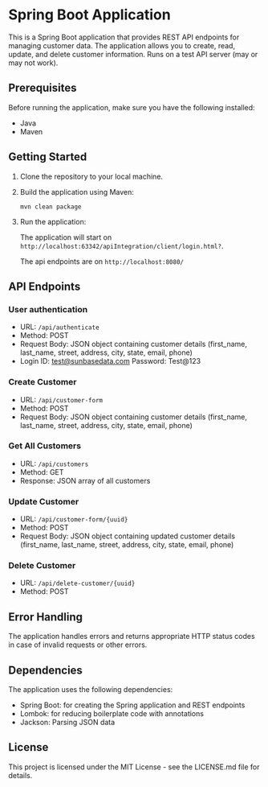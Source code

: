 # Spring Boot Application

This is a Spring Boot application that provides REST API endpoints for managing customer data. The application allows you to create, read, update, and delete customer information. Runs on a test API server (may or may not work).

## Prerequisites

Before running the application, make sure you have the following installed:

- Java
- Maven

## Getting Started

1. Clone the repository to your local machine.

2. Build the application using Maven:

   ```
   mvn clean package
   ```

3. Run the application:

   The application will start on `http://localhost:63342/apiIntegration/client/login.html?`.
   
   The api endpoints are on `http://localhost:8080/`

## API Endpoints

### User authentication

- URL: `/api/authenticate`
- Method: POST
- Request Body: JSON object containing customer details (first_name, last_name, street, address, city, state, email, phone)
- Login ID: test@sunbasedata.com Password: Test@123

### Create Customer

- URL: `/api/customer-form`
- Method: POST
- Request Body: JSON object containing customer details (first_name, last_name, street, address, city, state, email, phone)

### Get All Customers

- URL: `/api/customers`
- Method: GET
- Response: JSON array of all customers

### Update Customer

- URL: `/api/customer-form/{uuid}`
- Method: POST
- Request Body: JSON object containing updated customer details (first_name, last_name, street, address, city, state, email, phone)

### Delete Customer

- URL: `/api/delete-customer/{uuid}`
- Method: POST

## Error Handling

The application handles errors and returns appropriate HTTP status codes in case of invalid requests or other errors.

## Dependencies

The application uses the following dependencies:

- Spring Boot: for creating the Spring application and REST endpoints
- Lombok: for reducing boilerplate code with annotations
- Jackson: Parsing JSON data

## License

This project is licensed under the MIT License - see the LICENSE.md file for details.
